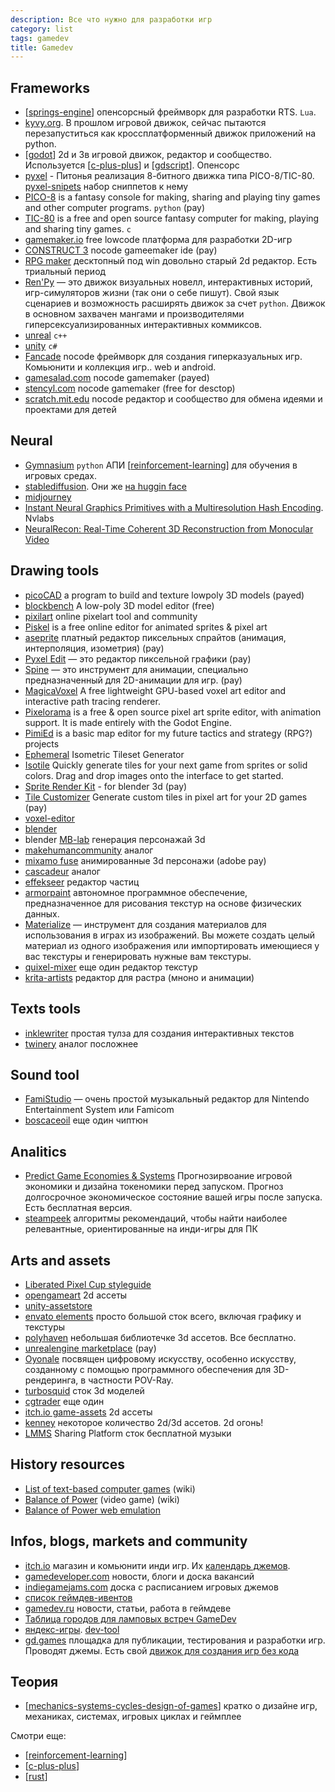 ```yaml
---
description: Все что нужно для разработки игр
category: list
tags: gamedev
title: Gamedev
---
```

## Frameworks

- [[springs-engine]] опенсорсный фреймворк для разработки RTS. `Lua`.
- [kyvy.org](https://kivy.org/). В прошлом игровой движок, сейчас пытаются перезапуститься как кроссплатформенный движок приложений на python.
- [[godot]] 2d и 3в игровой движок, редактор и сообщество. Используется [[c-plus-plus]] и [[gdscript]]. Опенсорс
- [pyxel](https://github.com/kitao/pyxel) - Питонья реализация 8-битного движка типа PICO-8/TIC-80. [pyxel-snipets](https://github.com/kris-classes/pyxel-snippets) набор сниппетов к нему
- [PICO-8](https://www.lexaloffle.com/pico-8.php) is a fantasy console for making, sharing and playing tiny games and other computer programs. `python` (pay)
- [TIC-80](https://tic80.com/) is a free and open source fantasy computer for making, playing and sharing tiny games. `c`
- [gamemaker.io](https://gamemaker.io/ru) free lowcode платформа для разработки 2D-игр
- [CONSTRUCT 3](https://www.construct.net/en) nocode gameemaker ide (pay)
- [RPG maker](https://www.rpgmakerweb.com/) десктопный под win довольно старый 2d редактор. Есть триальный период
- [Ren'Py](https://www.renpy.org/) — это движок визуальных новелл, интерактивных историй, игр-симуляторов жизни (так они о себе пишут). Свой язык сценариев и возможность расширять движок за счет `python`. Движок в основном захвачен мангами и производителями гиперсексуализированных интерактивных коммиксов.
- [unreal](https://www.unrealengine.com/) `c++`
- [unity](https://unity.com/) `c#`
- [Fancade](https://www.fancade.com/wiki/home) nocode фреймворк для создания гиперказуальных игр. Комьюнити и коллекция игр.. web и android.
- [gamesalad.com](https://gamesalad.com/) nocode gamemaker (payed)
- [stencyl.com](https://stencyl.com/) nocode gamemaker (free for desctop)
- [scratch.mit.edu](https://scratch.mit.edu/) nocode редактор и сообщество для обмена идеями и проектами для детей

## Neural

- [Gymnasium](https://gymnasium.farama.org/) `python` АПИ [[reinforcement-learning]] для обучения в игровых средах.
- [stablediffusion](https://stablediffusionweb.com/). Они же [на huggin face](https://huggingface.co/stabilityai)
- [midjourney](https://docs.midjourney.com/)
- [Instant Neural Graphics Primitives with a Multiresolution Hash Encoding](https://nvlabs.github.io/instant-ngp/). Nvlabs
- [NeuralRecon: Real-Time Coherent 3D Reconstruction from Monocular Video](https://zju3dv.github.io/neuralrecon/)

## Drawing tools

- [picoCAD](https://johanpeitz.itch.io/picocad) a program to build and texture lowpoly 3D models (payed)
- [blockbench](https://www.blockbench.net/) A low-poly 3D model editor (free)
- [pixilart](https://www.pixilart.com/) online pixelart tool and community
- [Piskel](https://www.piskelapp.com/) is a free online editor for animated sprites & pixel art
- [aseprite](https://www.aseprite.org/) платный редактор пиксельных спрайтов (анимация, интерполяция, изометрия) (pay)
- [Pyxel Edit](https://pyxeledit.com/) — это редактор пиксельной графики (pay)
- [Spine](http://en.esotericsoftware.com/) — это инструмент для анимации, специально предназначенный для 2D-анимации для игр. (pay)
- [MagicaVoxel](https://ephtracy.github.io/#ss-carousel_ss) A free lightweight GPU-based voxel art editor and interactive path tracing renderer.
- [Pixelorama](https://godotengine.org/showcase/pixelorama/) is a free & open source pixel art sprite editor, with animation support. It is made entirely with the Godot Engine.
- [PimiEd](https://noyemi-k.itch.io/pimied) is a basic map editor for my future tactics and strategy (RPG?) projects
- [Ephemeral](https://ephemeralen.itch.io/ephemeral-isotileset) Isometric Tileset Generator
- [Isotile](https://kyd.itch.io/isotile) Quickly generate tiles for your next game from sprites or solid colors. Drag and drop images onto the interface to get started.
- [Sprite Render Kit](https://blurymind.itch.io/sprite-render-kit-for-blender-3d) - for blender 3d (pay)
- [Tile Customizer](https://rgsdev.itch.io/2d-tile-customizer-by-rgsdev) Generate custom tiles in pixel art for your 2D games (pay)
- [voxel-editor](https://alexa-mulkerrin.itch.io/voxel-editor)
- [blender](https://www.blender.org/)
- blender [MB-lab](https://mb-lab-community.github.io/MB-Lab.github.io/) генерация персонажай 3d
- [makehumancommunity](http://www.makehumancommunity.org/) аналог
- [mixamo fuse](https://www.mixamo.com/#/) анимированные 3d персонажи (adobe pay)
- [cascadeur](https://cascadeur.com/) аналог
- [effekseer](https://effekseer.github.io/en/) редактор частиц
- [armorpaint](https://armorpaint.org/) автономное программное обеспечение, предназначенное для рисования текстур на основе физических данных.
- [Materialize](https://boundingboxsoftware.com/materialize/) — инструмент для создания материалов для использования в играх из изображений. Вы можете создать целый материал из одного изображения или импортировать имеющиеся у вас текстуры и генерировать нужные вам текстуры.
- [quixel-mixer](https://quixel.com/mixer) еще один редактор текстур
- [krita-artists](https://krita-artists.org/) редактор для растра (мноно и анимации)

## Texts tools

- [inklewriter](https://www.inklestudios.com/inklewriter/) простая тулза для создания интерактивных текстов
- [twinery](https://twinery.org/) аналог посложнее

## Sound tool

- [FamiStudio](https://famistudio.org/) — очень простой музыкальный редактор для Nintendo Entertainment System или Famicom
- [boscaceoil](https://boscaceoil.net/) еще один чиптюн

## Analitics

- [Predict Game Economies & Systems](https://machinations.io/) Прогнозирвоание игровой экономики и дизайна токеномики перед запуском. Прогноз долгосрочное экономическое состояние вашей игры после запуска. Есть бесплатная версия.
- [steampeek](https://steampeek.hu/) алгоритмы рекомендаций, чтобы найти наиболее релевантные, ориентированные на инди-игры для ПК

## Arts and assets

- [Liberated Pixel Cup styleguide](https://lpc.opengameart.org/static/LPC-Style-Guide/build/styleguide.html)
- [opengameart](https://opengameart.org/) 2d ассеты
- [unity-assetstore](https://assetstore.unity.com/)
- [envato elements](https://elements.envato.com/ru/) просто большой сток всего, включая графику и текстуры
- [polyhaven](https://polyhaven.com/) небольшая библиотечке 3d ассетов. Все бесплатно.
- [unrealengine marketplace](https://www.unrealengine.com/marketplace/en-US/store) (pay)
- [Oyonale](http://www.oyonale.com/) посвящен цифровому искусству, особенно искусству, созданному с помощью программного обеспечения для 3D-рендеринга, в частности POV-Ray.
- [turbosquid](https://www.turbosquid.com/) сток 3d моделей
- [cgtrader](https://www.cgtrader.com/) еще один
- [itch.io game-assets](https://itch.io/game-assets) 2d ассеты
- [kenney](https://www.kenney.nl/) некоторое количество 2d/3d ассетов. 2d огонь!
- [LMMS](https://lmms.io/lsp/) Sharing Platform сток бесплатной музыки

## History resources

- [List of text-based computer games](https://en.wikipedia.org/wiki/List_of_text-based_computer_games) (wiki)
- [Balance of Power](https://en.wikipedia.org/wiki/Balance_of_Power_(video_game)) (video game) (wiki)
- [Balance of Power web emulation](https://archive.org/details/BalanceOfPower2Macintosh)

## Infos, blogs, markets and community

- [itch.io](https://itch.io/) магазин и комьюнити инди игр. Их [календарь джемов](https://itch.io/jams).
- [gamedeveloper.com](https://www.gamedeveloper.com/) новости, блоги и доска вакансий
- [indiegamejams.com](https://www.indiegamejams.com/) доска с расписанием игровых джемов
- [список геймдев-ивентов](https://ru.ingamejob.com/ru/events)
- [gamedev.ru](https://gamedev.ru/) новости, статьи, работа в геймдеве
- [Таблица городов для ламповых встреч GameDev](https://www.gdtalents.com/chats)
- [яндекс-игры](https://yandex.ru/games). [dev-tool](https://yandex.ru/dev/games/doc/dg/concepts/about.html)
- [gd.games](https://gd.games/) площадка для публикации, тестирования и разработки игр. Проводят джемы. Есть свой [движок для создания игр без кода](https://editor.gdevelop.io/)

## Теория

- [[mechanics-systems-cycles-design-of-games]] кратко о дизайне игр, механиках, системах, игровых циклах и геймплее

Смотри еще:

- [[reinforcement-learning]]
- [[c-plus-plus]]
- [[rust]]

[//begin]: # "Autogenerated link references for markdown compatibility"
[springs-engine]: ../notes/springs-engine "Springs Engine"
[godot]: ../notes/godot "godot engine"
[c-plus-plus]: c-plus-plus "Ресурсы по языку программирования С/С++"
[gdscript]: ../notes/gdscript "GDScript"
[reinforcement-learning]: reinforcement-learning "Reinforcement learning"
[mechanics-systems-cycles-design-of-games]: ../notes/mechanics-systems-cycles-design-of-games "Mechanics systems cycles and design of games"
[rust]: rust "Ресурсы по языку программирования Rust"
[//end]: # "Autogenerated link references"
